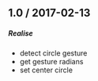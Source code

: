 ## 1.0 / 2017-02-13

##### Realise
* detect circle gesture
* get gesture radians
* set center circle
